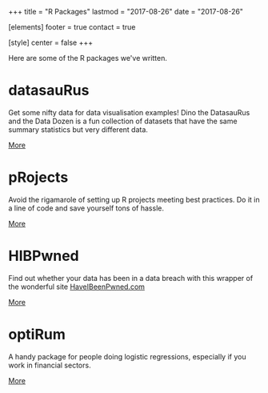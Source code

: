 +++
title = "R Packages"
lastmod = "2017-08-26"
date = "2017-08-26"

[elements]
  footer = true
  contact = true



[style]
  center = false
+++

Here are some of the R packages we've written.

# datasauRus
Get some nifty data for data visualisation examples! Dino the DatasauRus and the Data Dozen is a fun collection of datasets that have the same summary statistics but very different data.

<a class="btn btn-primary" href="//itsalocke.com/datasauRus" role="button">More</a>

# pRojects
Avoid the rigamarole of setting up R projects meeting best practices. Do it in a line of code and save yourself tons of hassle.

<a class="btn btn-primary" href="//itsalocke.com/pRojects" role="button">More</a>

# HIBPwned
Find out whether your data has been in a data breach with this wrapper of the wonderful site [HaveIBeenPwned.com](//HaveIBeenPwned.com)

<a class="btn btn-primary" href="//itsalocke.com/HIBPwned" role="button">More</a>

# optiRum
A handy package for people doing logistic regressions, especially if you work in financial sectors.

<a class="btn btn-primary" href="//itsalocke.com/optiRum" role="button">More</a>